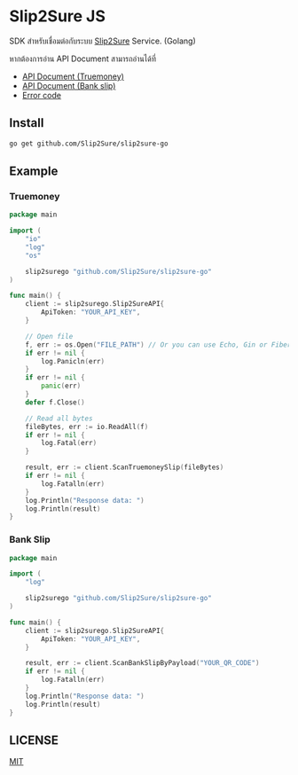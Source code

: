 # Slip2Sure JS
SDK สำหรับเชื่อมต่อกับระบบ [Slip2Sure](https://slip2sure.com) Service. (Golang)

หากต้องการอ่าน API Document สามารถอ่านได้ที่
- [API Document (Truemoney)](https://app.slip2sure.com/user/api/docs/truemoney)
- [API Document (Bank slip)](https://app.slip2sure.com/user/api/docs/bankslip)
- [Error code](https://app.slip2sure.com/user/api/docs/errorcode)

## Install
```sh
go get github.com/Slip2Sure/slip2sure-go
```

## Example 
### Truemoney
```go
package main

import (
	"io"
	"log"
	"os"

	slip2surego "github.com/Slip2Sure/slip2sure-go"
)

func main() {
	client := slip2surego.Slip2SureAPI{
		ApiToken: "YOUR_API_KEY",
	}

	// Open file
	f, err := os.Open("FILE_PATH") // Or you can use Echo, Gin or Fiber to recieve file
	if err != nil {
		log.Panicln(err)
	}
	if err != nil {
		panic(err)
	}
	defer f.Close()

	// Read all bytes
	fileBytes, err := io.ReadAll(f)
	if err != nil {
		log.Fatal(err)
	}

	result, err := client.ScanTruemoneySlip(fileBytes)
	if err != nil {
		log.Fatalln(err)
	}
	log.Println("Response data: ")
	log.Println(result)
}

```

### Bank Slip
```go
package main

import (
	"log"

	slip2surego "github.com/Slip2Sure/slip2sure-go"
)

func main() {
	client := slip2surego.Slip2SureAPI{
		ApiToken: "YOUR_API_KEY",
	}

	result, err := client.ScanBankSlipByPayload("YOUR_QR_CODE")
	if err != nil {
		log.Fatalln(err)
	}
	log.Println("Response data: ")
	log.Println(result)
}

```


## LICENSE
[MIT](./LICENSE)
